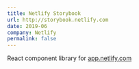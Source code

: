 ```yaml
---
title: Netlify Storybook
url: http://storybook.netlify.com
date: 2019-06
company: Netlify
permalink: false
---
```


React component library for [app.netlify.com](http://app.netlify.com)